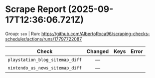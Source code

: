 # Scrape Report (2025-09-17T12:36:06.721Z)

Group: `seo`  |  Run: https://github.com/AlbertoRoca96/scraping-checks-scheduler/actions/runs/17797722087

| Check | Changed | Keys | Error |
|---|:---:|:--|:--|
| `playstation_blog_sitemap_diff` | — |  |  |
| `nintendo_us_news_sitemap_diff` | — |  |  |
